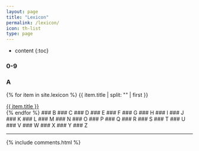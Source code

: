 ```yaml
---
layout: page
title: "Lexicon"
permalink: /lexicon/
icon: th-list
type: page
---
```


* content
{:toc}

### 0-9
### A
{% for item in site.lexicon %}
  {{ item.title | split: "" | first }}
  <div class="lexicon">
  <a href="{{ item.url }}">{{ item.title }}</a>
</div>
{% endfor %}
### B
### C
### D
### E
### F
### G
### H
### I
### J
### K
### L
### M
### N
### O
### P
### Q
### R
### S
### T
### U
### V
### W
### X
### Y
### Z



***


{% include comments.html %}
